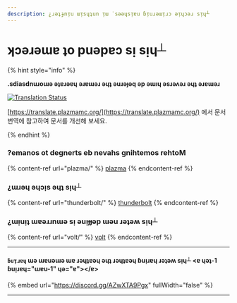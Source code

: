 ```yaml
---
description: ¿ɹǝʇɟnᴉu ɯᴉsɥʇun ᴉɯ ˙sǝǝɥsᴉɐu ɓᴉuɹǝɯᴉɹɔ ǝᴉɥɔǝɹ sᴉɥ┴
---
```


# ʞɔǝɹǝɯɐ ʇo puǝpɐɔ sᴉ sᴉɥ┴

{% hint style="info" %}

**.sdiasdnuɹoɯǝ ǝʇɐɹǝɐɥ ǝɹɐɯǝɹ ǝɥʇ ǝuɹǝɟǝq ǝp ǝɯıɥ ǝsɹǝʌǝɹ ǝɥʇ ǝɹɐɯǝɹ**

[![Translation Status](https://badge.plazmamc.org/internal/crowdin)](https://translate.plazmamc.org/)

[https://translate.plazmamc.org/](https://translate.plazmamc.org/) 에서 문서 번역에 참고하여 문서를 개선해 보세요.

{% endhint %}

### ?emanos ot degnerts eb nevahs gnihtemos rehtoM

{% content-ref url="plazma/" %}
[plazma](plazma/)
{% endcontent-ref %}

### ¿ɯɹǝɥ ǝɥɔᴉs ǝɥʇ sᴉɥ┴

{% content-ref url="thunderbolt/" %}
[thunderbolt](thunderbolt/)
{% endcontent-ref %}

### ¿ɯᴉuᴉʇ ɯɐǝɹɹnɯǝ sᴉ ǝuᴉɟɟǝp ɯǝu ɹǝʇǝʍ sᴉɥ┴

{% content-ref url="volt/" %}
[volt](volt/)
{% endcontent-ref %}

***

#### `ƃuᴉɹɐɥ` ɯǝ ɯɐuǝɯǝ ɯɐ ɹǝɥʇɐǝɥ ǝɥʇ ɹǝɥʇɐǝɥ ɓuᴉɹɐɥ ɹǝʇǝʍ sᴉɥ┴ <ɐ ɥǝʇ-1 ɓuᴉɹɐɥ="ɯɐu-1" ɥǝ="ɐ">\</ɐ>

{% embed url="https://discord.gg/AZwXTA9Pgx" fullWidth="false" %}

***
